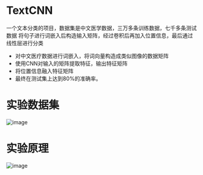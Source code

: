 # TextCNN
一个文本分类的项目，数据集是中文医学数据，三万多条训练数据，七千多条测试数据
将句子进行词嵌入后构造输入矩阵，经过卷积后再加入位置信息，最后通过线性层进行分类
-	对中文医疗数据进行词嵌入，将词向量构造成类似图像的数据矩阵
-	使用CNN对输入的矩阵提取特征，输出特征矩阵
-	将位置信息融入特征矩阵
-	最终在测试集上达到80%的准确率。
# 实验数据集
![image](https://user-images.githubusercontent.com/124163808/216926418-66f9144d-3248-4c28-b76b-b413743cc1d8.png)
# 实验原理
![image](https://user-images.githubusercontent.com/124163808/216926754-471e8481-ddb6-4a68-89aa-17f600d00f7b.png)
